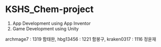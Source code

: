 # KSHS_Chem-project

1. App Development using App Inventor
2. Game Development using Unity

archmage7  : 1319 함태완,
hbg13456   : 1221 함봉구,
kraken0317 : 1116 정윤재

